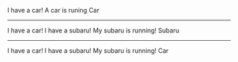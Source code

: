 I have a car!
A car is runing
Car
***************
I have a car!
I have a subaru!
My subaru is running!
Subaru
***************
I have a car!
I have a subaru!
My subaru is running!
Car
